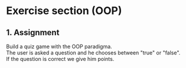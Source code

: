 # Exercise section (OOP)

## 1. Assignment

Build a quiz game with the OOP paradigma.<br>
The user is asked a question and he chooses between "true" or "false".<br>
If the question is correct we give him points.
